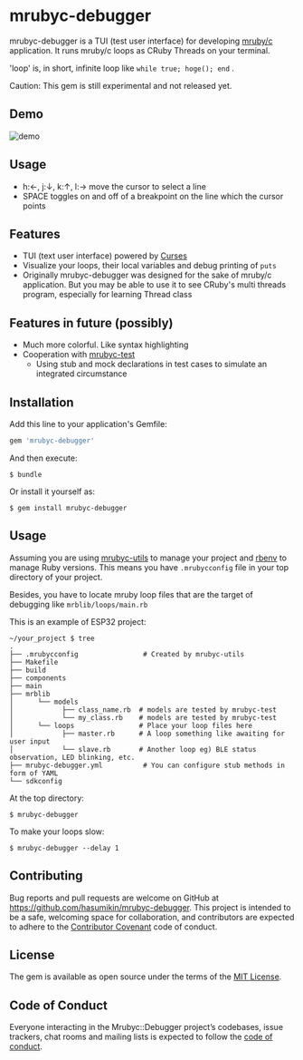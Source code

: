 # mrubyc-debugger

mrubyc-debugger is a TUI (test user interface) for developing [mruby/c](https://github.com/mrubyc/mrubyc) application. It runs mruby/c loops as CRuby Threads on your terminal.

'loop' is, in short, infinite loop like `while true; hoge(); end` .

Caution: This gem is still experimental and not released yet.

## Demo

![demo](https://raw.githubusercontent.com/wiki/hasumikin/mrubyc-debugger/images/demo-1.gif)

## Usage

- h:←, j:↓, k:↑, l:→ move the cursor to select a line
- SPACE toggles on and off of a breakpoint on the line which the cursor points

## Features

- TUI (text user interface) powered by [Curses](https://github.com/ruby/curses)
- Visualize your loops, their local variables and debug printing of `puts`
- Originally mrubyc-debugger was designed for the sake of mruby/c application. But you may be able to use it to see CRuby's multi threads program, especially for learning Thread class

## Features in future (possibly)

- Much more colorful. Like syntax highlighting
- Cooperation with [mrubyc-test](https://github.com/hasumikin/mrubyc-test)
  - Using stub and mock declarations in test cases to simulate an integrated circumstance

## Installation

Add this line to your application's Gemfile:

```ruby
gem 'mrubyc-debugger'
```

And then execute:

    $ bundle

Or install it yourself as:

    $ gem install mrubyc-debugger

## Usage

Assuming you are using [mrubyc-utils](https://github.com/hasumikin/mrubyc-utils) to manage your project and [rbenv](https://github.com/rbenv/rbenv) to manage Ruby versions.
This means you have `.mrubycconfig` file in your top directory of your project.

Besides, you have to locate mruby loop files that are the target of debugging like `mrblib/loops/main.rb`

This is an example of ESP32 project:

```
~/your_project $ tree
.
├── .mrubycconfig                # Created by mrubyc-utils
├── Makefile
├── build
├── components
├── main
├── mrblib
│      └── models
│            ├── class_name.rb  # models are tested by mrubyc-test
│            └── my_class.rb    # models are tested by mrubyc-test
│      └── loops                # Place your loop files here
│            ├── master.rb      # A loop something like awaiting for user input
│            └── slave.rb       # Another loop eg) BLE status observation, LED blinking, etc.
├── mrubyc-debugger.yml          # You can configure stub methods in form of YAML
└── sdkconfig
```

At the top directory:

    $ mrubyc-debugger

To make your loops slow:

    $ mrubyc-debugger --delay 1

## Contributing

Bug reports and pull requests are welcome on GitHub at https://github.com/hasumikin/mrubyc-debugger. This project is intended to be a safe, welcoming space for collaboration, and contributors are expected to adhere to the [Contributor Covenant](http://contributor-covenant.org) code of conduct.

## License

The gem is available as open source under the terms of the [MIT License](https://opensource.org/licenses/MIT).

## Code of Conduct

Everyone interacting in the Mrubyc::Debugger project’s codebases, issue trackers, chat rooms and mailing lists is expected to follow the [code of conduct](https://github.com/hasumikin/mrubyc-debugger/blob/master/CODE_OF_CONDUCT.md).
